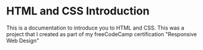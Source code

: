 # HTML and CSS Introduction
This is a documentation to introduce you to HTML and CSS. This was a project that I created as part of my freeCodeCamp certification "Responsive Web Design"
